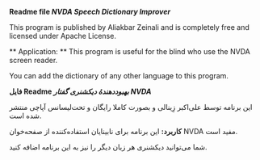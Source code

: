 **Readme file _NVDA Speech Dictionary Improver_**

This program is published by Aliakbar Zeinali and is completely free and licensed under Apache License.

** Application: **
This program is useful for the blind who use the NVDA screen reader.

You can add the dictionary of any other language to this program.

**فایل Read‌me _بهبود‌دهندۀ دیکشنری گفتار NVDA_**

این برنامه توسط علی‌اکبر زِینالی و بصورت کاملا رایگان و تحت‌لیسانس آپاچی منتشر شده است.

**کاربرد:**
این برنامه برای نابینایان استفاده‌کننده از صفحه‌خوان NVDA مفید است.

شما می‌توانید دیکشنری هر زبان دیگر را نیز به این برنامه اضافه کنید.
